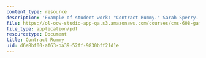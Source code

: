 ```yaml
---
content_type: resource
description: 'Example of student work: "Contract Rummy." Sarah Sperry.'
file: https://ol-ocw-studio-app-qa.s3.amazonaws.com/courses/cms-608-game-design-spring-2008/d6e8bf00af63ba3952ff9830bff21d1e_sperry2.pdf
file_type: application/pdf
resourcetype: Document
title: Contract Rummy
uid: d6e8bf00-af63-ba39-52ff-9830bff21d1e
---
```

